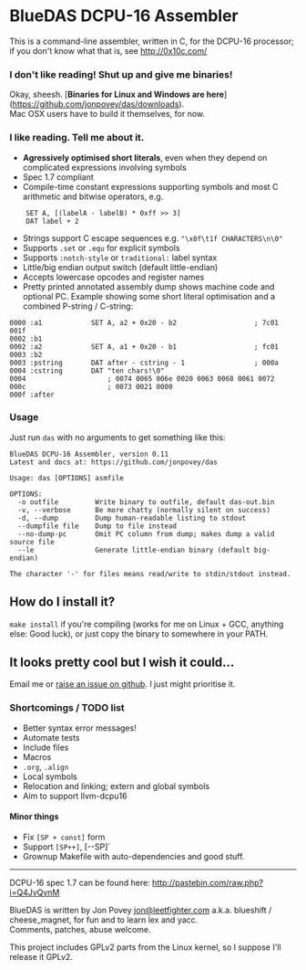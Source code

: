 # BlueDAS DCPU-16 Assembler
This is a command-line assembler, written in C, for the DCPU-16 processor;
if you don't know what that is, see http://0x10c.com/

### I don't like reading! Shut up and give me binaries!
Okay, sheesh. [**Binaries for Linux and Windows are here**]
(https://github.com/jonpovey/das/downloads).  
Mac OSX users have to build it themselves, for now.

### I like reading. Tell me about it.
- **Agressively optimised short literals**, even when they depend
  on complicated expressions involving symbols
- Spec 1.7 compliant
- Compile-time constant expressions supporting symbols and most C arithmetic
  and bitwise operators, e.g.

```
	SET A, [(labelA - labelB) * 0xff >> 3]
	DAT label + 2
```

- Strings support C escape sequences e.g. `"\x0f\t1f CHARACTERS\n\0"`
- Supports `.set` or `.equ` for explicit symbols
- Supports `:notch-style` or `traditional:` label syntax
- Little/big endian output switch (default little-endian)
- Accepts lowercase opcodes and register names
- Pretty printed annotated assembly dump shows machine code and optional PC.
  Example showing some short literal optimisation and a combined P-string /
  C-string:

```
0000 :a1            SET A, a2 + 0x20 - b2                   ; 7c01 001f
0002 :b1
0002 :a2            SET A, a1 + 0x20 - b1                   ; fc01
0003 :b2
0003 :pstring       DAT after - cstring - 1                 ; 000a
0004 :cstring       DAT "ten chars!\0"
0004                    ; 0074 0065 006e 0020 0063 0068 0061 0072
000c                    ; 0073 0021 0000
000f :after
```

### Usage
Just run `das` with no arguments to get something like this:

```
BlueDAS DCPU-16 Assembler, version 0.11
Latest and docs at: https://github.com/jonpovey/das

Usage: das [OPTIONS] asmfile

OPTIONS:
  -o outfile         Write binary to outfile, default das-out.bin
  -v, --verbose      Be more chatty (normally silent on success)
  -d, --dump         Dump human-readable listing to stdout
  --dumpfile file    Dump to file instead
  --no-dump-pc       Omit PC column from dump; makes dump a valid source file
  --le               Generate little-endian binary (default big-endian)

The character '-' for files means read/write to stdin/stdout instead.
```

## How do I install it?
`make install` if you're compiling (works for me on Linux + GCC, anything else:
Good luck), or just copy the binary to somewhere in your PATH.

## It looks pretty cool but I wish it could...

Email me or [raise an issue on github](https://github.com/jonpovey/das/issues).
I just might prioritise it.

### Shortcomings / TODO list

- Better syntax error messages!
- Automate tests
- Include files
- Macros
- `.org`, `.align`
- Local symbols
- Relocation and linking; extern and global symbols
- Aim to support llvm-dcpu16

#### Minor things
- Fix `[SP + const]` form
- Support `[SP++]`, [--SP]`
- Grownup Makefile with auto-dependencies and good stuff.

---
DCPU-16 spec 1.7 can be found here: http://pastebin.com/raw.php?i=Q4JvQvnM

BlueDAS is written by Jon Povey <jon@leetfighter.com> a.k.a. blueshift /
cheese_magnet, for fun and to learn lex and yacc.  
Comments, patches, abuse welcome.

This project includes GPLv2 parts from the Linux kernel, so I suppose I'll
release it GPLv2.
